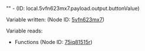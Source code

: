 "" - (ID: local.5vfn623mx7.payload.output.buttonValue)

Variable written:
 (Node ID: [5vfn623mx7](../nodes/5vfn623mx7.md))

Variable reads:
* Functions (Node ID: [75iq81515r](../nodes/75iq81515r.md))
